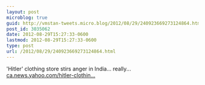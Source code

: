 ```yaml
---
layout: post
microblog: true
guid: http://vmstan-tweets.micro.blog/2012/08/29/240923669273124864.html
post_id: 3035062
date: 2012-08-29T15:27:33-0600
lastmod: 2012-08-29T15:27:33-0600
type: post
url: /2012/08/29/240923669273124864.html
---
```

'Hitler' clothing store stirs anger in India... really... <a href="http://ca.news.yahoo.com/hitler-clothing-store-stirs-anger-india-133743884.html">ca.news.yahoo.com/hitler-clothin…</a>
